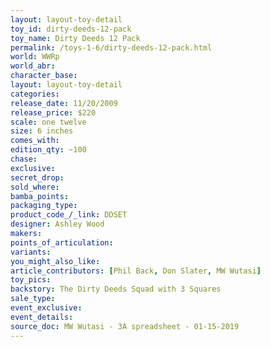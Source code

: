```yaml
---
layout: layout-toy-detail 
toy_id: dirty-deeds-12-pack
toy_name: Dirty Deeds 12 Pack
permalink: /toys-1-6/dirty-deeds-12-pack.html
world: WWRp
world_abr: 
character_base: 
layout: layout-toy-detail
categories: 
release_date: 11/20/2009
release_price: $220 
scale: one twelve
size: 6 inches
comes_with: 
edition_qty: ~100
chase: 
exclusive: 
secret_drop: 
sold_where: 
bamba_points: 
packaging_type: 
product_code_/_link: DDSET
designer: Ashley Wood
makers: 
points_of_articulation: 
variants: 
you_might_also_like: 
article_contributors: [Phil Back, Don Slater, MW Wutasi]
toy_pics: 
backstory: The Dirty Deeds Squad with 3 Squares
sale_type: 
event_exclusive: 
event_details: 
source_doc: MW Wutasi - 3A spreadsheet - 01-15-2019
---
```

